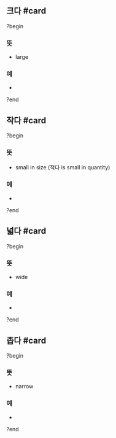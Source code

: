 ## 크다 #card
?begin
### 뜻
- large
### 예
-
<!--SR:!2025-04-04,3,250-->
?end


## 작다 #card
?begin
### 뜻
- small in size (적다 is small in quantity)
### 예
-
?end


## 넓다 #card
?begin
### 뜻
- wide
### 예
-
?end


## 좁다 #card
?begin
### 뜻
- narrow
### 예
-
?end


